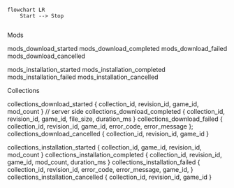 ```mermaid

flowchart LR
    Start --> Stop


```

Mods

mods_download_started
mods_download_completed
mods_download_failed
mods_download_cancelled

mods_installation_started
mods_installation_completed
mods_installation_failed
mods_installation_cancelled

Collections

collections_download_started { collection_id, revision_id, game_id, mod_count } // server side
collections_download_completed { collection_id, revision_id, game_id, file_size, duration_ms }
collections_download_failed { collection_id, revision_id, game_id, error_code, error_message };
collections_download_cancelled { collection_id, revision_id, game_id }

collections_installation_started { collection_id, game_id, revision_id, mod_count }
collections_installation_completed { collection_id, revision_id, game_id, mod_count, duration_ms }
collections_installation_failed { collection_id, revision_id, error_code, error_message, game_id, }
collections_installation_cancelled { collection_id, revision_id, game_id }